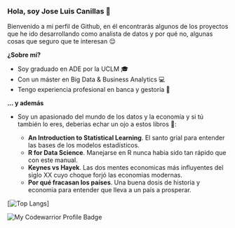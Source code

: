 ### Hola, soy Jose Luis Canillas 👋

Bienvenido a mi perfil de Github, en él encontrarás algunos de los proyectos que he ido desarrollando como analista de datos y por qué no, algunas cosas que seguro que te interesan 😌

**¿Sobre mí?**

- Soy graduado en ADE por la UCLM 🎓
- Con un máster en Big Data & Business Analytics 💻
- Tengo experiencia profesional en banca y gestoría 💼

**... y además**

- Soy un apasionado del mundo de los datos y la economía y si tú también lo eres, deberias echar un ojo a estos libros 👀:

  - **An Introduction to Statistical Learning**. El santo grial para entender las bases de los modelos estadísticos.
  - **R for Data Science**. Manejarse en R nunca habia sido tan rápido que con este manual.
  - **Keynes vs Hayek**. Las dos mentes economicas más influyentes del siglo XX cuyo choque forjó las economias modernas.
  - **Por qué fracasan los países**. Una buena dosis de historia y economia para entender que lleva a un país a prosperar.



[![Top Langs](https://github-readme-stats.vercel.app/api/top-langs/?username=J-LCC&layout=compact)]

![My Codewarrior Profile Badge](https://www.codewars.com/users/J-LCC/badges/large)


